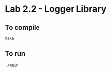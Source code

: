 Lab 2.2 - Logger Library
===================

To compile
---------------------------------------
```
make
```

To run
---------------------------------------
```
./main
```